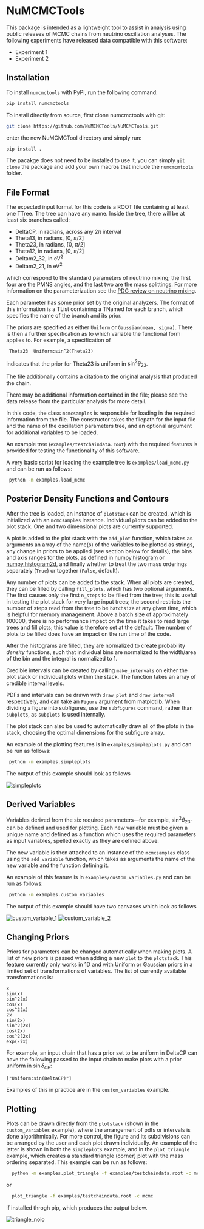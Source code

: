 # NuMCMCTools

This package is intended as a lightweight tool to assist in analysis using 
public releases of MCMC chains from neutrino oscillation analyses. The
following experiments have released data compatible with this software:

* Experiment 1
* Experiment 2

## Installation

To install `numcmctools` with PyPI, run the following command:

```bash
pip install numcmctools
```

To install directly from source, first clone numcmctools with git:

```bash
git clone https://github.com/NuMCMCTools/NuMCMCTools.git
```

enter the new NuMCMCTool directory and simply run:

```bash
pip install .
```

The pacakge does not need to be installed to use it, you can simply `git clone`
the package and add your own macros that include the `numcmcmtools` folder.

## File Format

The expected input format for this code is a ROOT file containing at
least one TTree. The tree can have any name. Inside the tree, there
will be at least six branches called:

* DeltaCP, in radians, across any $2\pi$ interval
* Theta13, in radians, [0, $\pi$/2]
* Theta23,  in radians, [0, $\pi$/2]
* Theta12,  in radians, [0, $\pi$/2]
* Deltam2_32, in $\text{eV}^2$
* Deltam2_21, in $\text{eV}^2$

which correspond to the standard parameters of neutrino mixing; the
first four are the PMNS angles, and the last two are the mass
splittings. For more information on the parameterization see the [PDG
review on neutrino mixing](https://pdg.lbl.gov/2024/web/viewer.html?file=../reviews/rpp2024-rev-neutrino-mixing.pdf).

Each parameter has some prior set by the original analyzers. The
format of this information is a TList containing a TNamed for each branch, 
which specifies the name of the branch and its prior. 

The priors are specified as either `Uniform` or `Gaussian(mean, sigma)`.
There is then a further specification as to which variable the functional form
applies to. For example, a specification of

``` Theta23  Uniform:sin^2(Theta23)```

indicates that the prior for Theta23 is uniform in $\sin^2\theta_{23}$.

The file additionally contains a citation to the original analysis that
produced the chain.

There may be additional information contained in the file; please see
the data release from the particular analysis for more detail.

In this code, the class `mcmcsamples` is responsible for loading
in the required information from the file. The constructor takes the
filepath for the input file and the name of the oscillation parameters
tree, and an optional argument for additional variables to be loaded.

An example tree (`examples/testchaindata.root`) with the required
features is provided for testing the functionality of this software.

A very basic script for loading the example tree is
`examples/load_mcmc.py` and can be run as follows:

```bash
 python -m examples.load_mcmc
```

## Posterior Density Functions and Contours

After the tree is loaded, an instance of `plotstack` can be created,
which is initialized with an `mcmcsamples` instance. Individual
`plot`s can be added to the plot stack. One and two dimensional plots
are currently supported.

A plot is added to the plot stack with the `add_plot` function, which
takes as arguments an array of the name(s) of the variables to be
plotted as strings, any change in priors to be applied (see section below for details),
the bins and axis ranges for the plots, as defined in
[numpy.histogram](https://numpy.org/doc/stable/reference/generated/numpy.histogram.html)
or
[numpy.histogram2d](https://numpy.org/doc/stable/reference/generated/numpy.histogram2d.html),
and finally whether to treat the two mass orderings separately
(`True`) or together (`False`, default).

Any number of plots can be added to the stack. When all plots are
created, they can be filled by calling `fill_plots`, which has two
optional arguments. The first causes only the first
`n_steps` to be filled from the tree; this is useful in testing the
plot stack for very large input trees; the second restricts the number
of steps read from the tree to be `batchsize` at any given time, which
is helpful for memory management. Above a batch size of approximately
100000, there is no performance impact on the time it takes to read
large trees and fill plots; this value is therefore set at the
default. The number of plots to be filled does have an impact on the run
time of the code.

After the histograms are filled, they are normalized to create
probability _density_ functions, such that individual bins are
normalized to the width/area of the bin and the integral is normalized
to 1.

Credible intervals can be created by calling `make_intervals`
on either the plot stack or individual plots within the stack. The
function takes an array of credible interval levels.

PDFs and intervals can be drawn with `draw_plot` and `draw_interval`
respectively, and can take an `Figure` argument from matplotlib. When
dividing a figure into subfigures, use the `subfigures` command, rather
than `subplots`, as `subplots` is used internally.

The plot stack can also be used to automatically draw all of the plots
in the stack, choosing the optimal dimensions for the subfigure array.

An example of the plotting features is in `examples/simpleplots.py` and
can be run as follows:

```bash
 python -m examples.simpleplots
```

The output of this example should look as follows

![simpleplots](https://github.com/user-attachments/assets/e79060c5-42f4-43b5-90b9-6e89aa0b7f0a)

## Derived Variables

Variables derived from the six required parameters—for example,
$\sin^2\theta_{23}$-can be defined and used for plotting. Each new
variable must be given a unique name and defined as a function which
uses the required parameters as input variables, spelled exactly as
they are defined above.

The new variable is then attached to an instance of the `mcmcsamples`
class using the `add_variable` function, which takes as arguments the
name of the new variable and the function defining it.

An example of this feature is in `examples/custom_variables.py` and
can be run as follows:

```bash
 python -m examples.custom_variables
```

The output of this example should have two canvases which look as follows

![custom_variable_1](https://github.com/user-attachments/assets/a6243f95-7cc4-4e21-bd27-27777a404b6e)
![custom_variable_2](https://github.com/user-attachments/assets/f377d5fa-6154-41d7-b3aa-1a3822b2a95b)

## Changing Priors

Priors for parameters can be changed automatically when making plots.
A list of new priors is passed when adding a new `plot` to the `plotstack`.
This feature currently only works in 1D and with Uniform or Gaussian priors
in a limited set of transformations of variables. The list of currently
available transformations is:

```
x
sin(x)
sin^2(x)
cos(x)
cos^2(x)
2x
sin(2x)
sin^2(2x)
cos(2x)
cos^2(2x)
exp(-ix)
```

For example, an input chain that has a prior set to be uniform in DeltaCP can
have the following passed to the input chain to make plots with a prior uniform
in $\sin\delta_{CP}$:

```
["Uniform:sin(DeltaCP)"]
```

Examples of this in practice are in the `custom_variables` example.

## Plotting

Plots can be drawn directly from the `plotstack` (shown in the `custom_variables` 
example), where the arrangement of pdfs or intervals is done algorithmically. 
For more control, the figure and its subdivisions can be arranged by the user
and each plot drawn individually. An example of the latter is shown in both the
`simpleplots` example, and in the `plot_triangle` example, which creates a standard
triangle (corner) plot with the mass ordering separated. This example can be run as 
follows:

```bash
  python -m examples.plot_triangle -f examples/testchaindata.root -c mcmc    
```

or 

```bash
  plot_triangle -f examples/testchaindata.root -c mcmc    
```
if installed throgh pip, which produces the output below.

![triangle_noio](https://github.com/user-attachments/assets/3f5940dc-cf99-4244-b82e-608c4112cd84)
